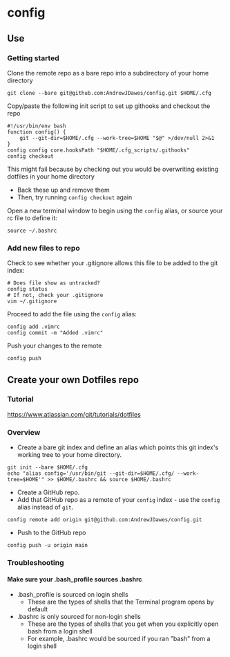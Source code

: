 # config
## Use
### Getting started
Clone the remote repo as a bare repo into a subdirectory of your home directory
```
git clone --bare git@github.com:AndrewJDawes/config.git $HOME/.cfg
```
Copy/paste the following init script to set up githooks and checkout the repo
```
#!/usr/bin/env bash
function config() {
    git --git-dir=$HOME/.cfg --work-tree=$HOME "$@" >/dev/null 2>&1
}
config config core.hooksPath "$HOME/.cfg_scripts/.githooks"
config checkout
```
This might fail because by checking out you would be overwriting existing dotfiles in your home directory
- Back these up and remove them
- Then, try running `config checkout` again

Open a new terminal window to begin using the `config` alias, or source your rc file to define it:
```
source ~/.bashrc
```
### Add new files to repo
Check to see whether your .gitignore allows this file to be added to the git index:
```
# Does file show as untracked?
config status
# If not, check your .gitignore
vim ~/.gitignore
```
Proceed to add the file using the `config` alias:
```
config add .vimrc
config commit -m "Added .vimrc"
```
Push your changes to the remote
```
config push
```
## Create your own Dotfiles repo
### Tutorial
https://www.atlassian.com/git/tutorials/dotfiles
### Overview
- Create a bare git index and define an alias which points this git index's working tree to your home directory.
```
git init --bare $HOME/.cfg
echo "alias config='/usr/bin/git --git-dir=$HOME/.cfg/ --work-tree=$HOME'" >> $HOME/.bashrc && source $HOME/.bashrc
```
- Create a GitHub repo.
- Add that GitHub repo as a remote of your `config` index - use the `config` alias instead of `git`.
```
config remote add origin git@github.com:AndrewJDawes/config.git
```
- Push to the GitHub repo
```
config push -u origin main
```
### Troubleshooting
#### Make sure your .bash_profile sources .bashrc
* .bash_profile is sourced on login shells
	* These are the types of shells that the Terminal program opens by default
* .bashrc is only sourced for non-login shells
	* These are the types of shells that you get when you explicitly open bash from a login shell
	* For example, .bashrc would be sourced if you ran "bash" from a login shell
